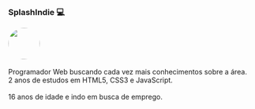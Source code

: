 ### SplashIndie 💻
<img src="https://i.pinimg.com/564x/dd/92/40/dd9240517033225ae8c285a618d69eda.jpg" style="width: 64px; height: 64px; border-radius: 50%;">

<br>
<br>
Programador Web buscando cada vez mais conhecimentos sobre a área.
<br>
2 anos de estudos em HTML5, CSS3 e JavaScript.
<br>
<br>
16 anos de idade e indo em busca de emprego.
<br>
<br>
